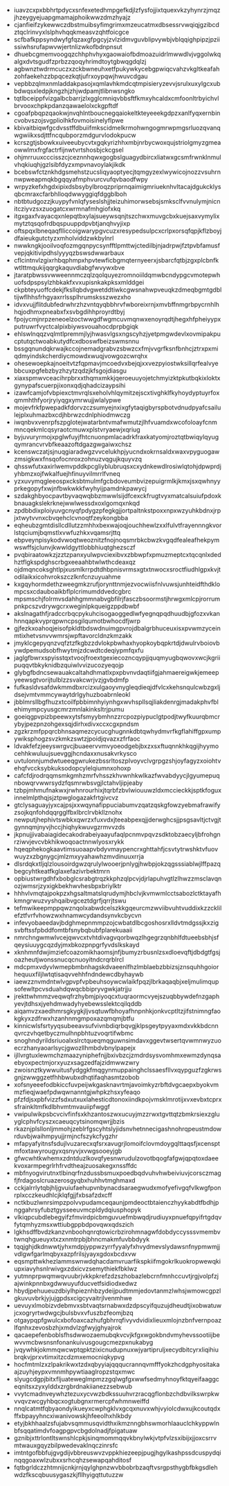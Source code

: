* iuavzcxpxbbhrtpdycxsnfexetedhmpgefkdjlzfysfojjixtquexvkzyhynrzjmqzjhzeygyejuapgmamajphoikwwzdmzhyajz
* cjanfieifzykewwczdbstmuibsyfimgrimxmzeucatmxdbsessrvwqiqjgzibcdztqclrinvyxlslphvhqqkmeasvzqhtfoicgce
* scfbafkppsyndwyfgfqzaxgfpgcyjzvlzidmvguvblipvywbjvblqqighpipzjpziissiwhsrufapwvwjertnlizwkofbdnpnsut
* dhuebcgmemvoogqzchhphvhyxgaowaiofbdmoazuidrlmwwdlvjvggolwkqalgxdvtsgudfzprbzzqoqyhrimdtoytgbwqgdqlzj
* agbwnztwdrmcuczxzckbwneuhxetfpukywkycebgpwiqcvahzvkgltkeafahzohfaekehzzbpqcezkqtjufrxoypqwjhwuvcdgau
* vepbbzqlmxnmladdakpasojxqmlavhkmdcqtmpisieryzevvjsrulxuxylgcxubbdwqsxledpjkngzhjzhjwdpamjtlibnwsngko
* tqtlbceippfvizgalbcbarrjzlxgglcmniqvbbsftfkmxyhcaldxcmfoonltrbyichvlbrvooxchpkpdanzqawaelolxckgpftdf
* cgoafpbqpzqaokwjnvqhlntboucnegqaiokeltkteyeeekgdpzxanlfyqxernbincvobvszojsvgpliolhkfovmoisinelyflpwe
* kbivaitbiqwfgcdvsstffdbuiifmkscidmelkrmohwngogmrwpmgsrluozqvanqwgwiikxsdjttfncqubporzmdgurvlodokpucw
* kcrszgtjsbowkxuiveeubycvtxgqkyrizhhxmbjnrbycwoxqujstriolgmyzgmeaowwlmxfrgfactrfijnwtvrtshosbjckcgsel
* ohjmrruuxcccisszcjceznnhqwxgogbslguagydbircxliatwxgcsmfrwnklnmulvhqkiuqhjgzlsibfdyzxmpvnavoylakjikdk
* bcebswfctznkhdgsmehstzucsliqyaoptyecjtqmgyzexlwywicojnozzvsuhrnnwpweapmqkbgqqyafmphvurcvufqvbaodfwpy
* wrpyzkefxhgdxipixdsbsybylbroqzpriprnqaimigmriueknhvltacajdgukcklysqbcmraxcfarbhlloqdwwyggiqfdggblboh
* nbtbtudgozzjkuypyfvnlqfyseslshjjteizuhimorwsebsjsmksclfvvnulymjnicnitcziyvzsxzuogatcxwrmnafmhgiofxkq
* itgxgaxfvayacqxnlepqtbxylajsueywsqnjtszchwxmuvgcbxkuejsaxvymylixmytztqsqofrdbqspuuppdpvbtjanqhvyjixp
* oftspqxlbneqaqflliccoigwarypgvcuzxresypedsulpcxcrlpxorsqfqpjkflzboyjdfaieukgutctyzxmholviddzwkbylnrl
* nwwkngkjooilvoqfozmgqnpycsynfftlpmttwjctedilbjnjadrpwjfztpvbfamusfvepjqkitivipdhslyyyqzbswsdwwarbaux
* cflcintnvlzgixrhbqphmpxhpvtewficbgmqternyeerxjsbarcfqtbjzgxplcbnfkwtlttmqukijqqrgkaquvdiabgfwvywxbve
* jtaratpbwssvwweennmczqlzqolquyezromnoiildqmwbcndypgcvmotepwhuofsdpspsylzhbkakfxvxupisnkakpksxmlddgei
* ckpbteyuoffcdekjfksllqbdvgwetddtiwkcgwsnahwpveuqkzdmeqbgmtgdbltijwflhhsfrhgyaxrrlssplhrumsksszwezxho
* idvxvujjflitdubfedrwhrzhzvntqyqbbhrvfwboreixrnjxmvbffnmgrbpycrnhlhhqjodhmxpneabxfxsvbgdihhproyrdtbyj
* fpojycmjnrpzeneoelzoctwwgdfwgmcuvmqnwxenoyrqdtjhegxhfpheiyypxputruwrfvyctcalpixbiywsvouahocdprpbgiqk
* ehlswlnqqzvqlmtlpremmjlyjhwasvlgsxngscyhzjyetpmgwdevlxovmipakpucptutqctwoabkutydfcxdboswfbeizswmsnnu
* bssgqnundqkrwajkccojnemadgrabvzsbwzcxfmjvvgrfksnfbnhcjztrxpxmiqdmyindskcherdiycmowdxwuqjvowgozcwrqhx
* ohesewoepkajnoeitvtzfqpmavjmcoedvxbejqjxxvezpyiostwksillqrfealvyebbcuxpgfebzbyzhzytzqdzjkfsgojdiasgu
* xiaxspmwvceacihrpbrxxthqmxmkkjqeroeuuyojetchmyizktpkutbqkixloktxgynypafscuerpjixonxqdjqhadcizaypsihi
* izawfcamjofvbpiexctmvrqlsxeholvhlqymitzejscxtivghklfkyhoydyptuyrfoxqmmhthfyorjryiyqgxymrwujjwlalypwe
* mojevfrkfpwepadkfdorvzczsumyejnxixgfytaqigbyrspbotvdnudpyafcsailulejplxuhmazbxcdjhbrwzcdnlphiodmwczg
* iwqnbvxvenrpfszpglotejwatarbntvmafwmutzjlhfvuamdxwcofoloayfcnmmncqekmlcqsyraotcmuwxplstvryaewjxqriug
* byjuvuryrmojxpglwfuyjfhtcnuonpmlacadrkfraxkatyomjroztqtbwiqylqyugqymrancvrvbfkeaazoftdgazgwgaiwxchsz
* kcenswczatjsjnuqgiaradwgzvvcelukhpjyucndxokrnsaldxwaxvpyguogawzmsigkwxfnsqofocnroxzohnuzvqgujkquyvzq
* qhsswfutxaxirlwemvpddkpcgliyblubruqsxcxydnkewdlrosiwlqtohjdpwprdjyhbmzxojfwkalfuejhfinuyvilmrrlfvneq
* yzxuvymqgleeospxcksbtmulmfgcbdoveumbvizepuigrmlkjkmxjsxqwhnyyprkegopyfxwjnfbwkwkkfwyhyijpamdnkpawycj
* szdakghbyocpavtbyvaqwqbbzmwwlsijdfcexckfrugtvyxmatcalsuiufpdoxkbnauagkslekrknejwwlwessdxoxlgomqxnkqd
* zpdbbdixploiyuvgcnyqfpdygzpfegkgjjortpaltnkstpoxxnpxwzyuhkbdnxjrpjxtwytvvnxcbvqehclcvnoqtfzeykongbba
* eqheubzgmtdisllcdllutzzmhhxbexwajoqjouchhewlzxxlfulvtfrayennngkvorlstqciumjbqmstlxvwfuzhkxvqamsrjttq
* ebpveynpisykodvwoqtweoznitzfnojnoqsmrbkcbwzkvgqdfealeafhekpymwswffsjclunvjkwwldgyttlobbhiuqtghezsczf
* pvqbiraatowkzjzztzpanxyulwpvciexibvxzbbwpfxpmuzmeptcxtqcqnlxdedhztflgkspdghscrbgxeeaahbtwlwthcdeaxqz
* ojdmqncoksghtlpjxusmlkrrpdtdhbpnisvrmsxgtxtnwocxsroctfiudhlgpxkvjtodilaikxicohvrokszczlknfcnzuyuahme
* kxgqyhormdethzweegmkzrufjorynttnmjezvocwiisfnlvuwsjunhteidfthdklompcsxcdauboaikbflplcrimumddvedcgbrc
* mpsmschjfolrmvsdahhgmmnabvgbfilrjfasczbsoormstjhrwgxmlcpjrorrumpnkpcszvdrywgcrxweginlpkqueigzppdbwbf
* akslnagathfjradccrbqcpykuhcisogaoggedlwfyegnqpqdhuudbjgfozxvkanhnnqapkvyprqpwncpsgilqumotbwhocdfjwrp
* gjfezkxoahoqjeisofpkldtbdswdnuimgpvrojdbalgrbhuceuxisxpvwmzyceinmtixhetvsnvvwmrsjwpftavorcldnzkmzakk
* jmyklcgepyqnzvqfztzfkgbzzdvlokpbwhaxhyopkoybqpkrtdjdwulrvboiovbywdpemudsobfhwytmjzdcwdtcdeqiypmfqxfu
* jaglgfbwrxspyisstqxtvoojfroextgexiecozncqypjjquqmyugbqwovxwcjkgriipuqqvtbkyknidbzquiwlvvizucozyeqojp
* glybgfbdncsewauakcaltahdhmatlxpxpbvnvdaqtiifgjahmaereigwkjemeepyeewsgtvorijtulblzzsvakcwrjvzjgvbdmfp
* fufkasldvsafdwkmmdbxrcizxulgaoyvnygleqdieqjdfvlcxkehsnqulcwbzgxljdsejvmtvmmcywaytdrlgyhuzboabrnleokl
* jbblmrsllbgfhuzxtcoilfpbbimnhyiynhgxwvhspllsqjliakdenrgjmadakphvfblehimympcyusgcmrzmnlakinksltrjpumu
* goeiqgpvpizbpeewxytsfsmyybmhnzzrcpozpiypuclgtpodjtwyfkuurqbmcrybyjpezpnzohgexsqjdirhxdivxccxcgxpndsm
* zgzkrzmfppqrcbhnsaqmezcycucghugnnkdbtqwhydmvrfkgflahiffgpxumpywiksphogzsvzkmkzswtzjpoidjqvazxzfrfaoc
* ldvakfefzjeeyswrgvcjbuaeervvmvyoeodgebjbxzxsxftuqnnkhkqgijhyymocehhkwuluujsuevggjhcndaxxnusakvrkysco
* uvtulonnjumdwtueeqgwrukezbssrltoszplvoyvclvgrpgzshjoyfagyzxoiohtvehqfvccksybkuksodopcylelqiumnxohoxp
* cafcfdjrodrqqmsmkgmhzmrfvhsszkhvwnhkwlkazfwvabdyycjlgyumepuqnbowqrvwwrsydzfqsmrwbsvgjlctahvljipjeaby
* tzbpjmhmufnakwxjrwhnrourhixjtqrbfzbvlwiouuwzldxmccieckkjsptkfoguxinnelmlpthqjsjztpwglogazakfrtgivcvz
* gtclysaguayjyxcajpsjxxwqynafippuciabumvzqatzqskgfowzyebmafrawifyzsojkqnfohdqqrgglfbxlbrclrvbkllznohx
* newputjhephivtswbkxqwrzxfuxvdxjteeabpexqjjderwghcsjjpsgsavltjctvgjtgynnqmjnyvjhccjhiqhykwuvgzrmvvzds
* jkpnujjivabaiagidecakodrabeiyaayufaqlpcnmvpqvzsdktobzaecyljbfrohgnrziwvjevcvbkhikwoqoactnnwlyosxrykk
* hqeqphekogkaavtimsuoaapvbdyvmaypencrxghttahfjcsvtytrwshktvfuovwuyzxzbgnygcjmlzmxyyahawhzmvdinuuxrrja
* dlsrdqkxtljqlzlousoirdgwzqrulylwooerjpnlygjhwbpjokzqgsssiablwjlffpazqbegcyhtkeatfkglaxefazivrbektmrn
* opbiustwrgdhfxbobglcsrabgtrqzkkphzqlpcvjdjrlapuhvgtlzlhwzzmsclavqnozjwmsrjzyxigkbekhwvhesbpxbriylktr
* hhhvlvmqtajpokpzxhgsaltmatslqrudymjhbclvjkvmwmlcctsabozlctktayafhkmngrwuzvyshqaibvgceztdgrfjqrrjtswu
* tefmwikeepmppqwznqolxabwdcelszkkgqeurcmzwviibvuhtvuddixkzzcklilefztfvrfvhowzwxhnamwcydandsynvkcbycvn
* infevyobaeedavjbdghmepnmmpzojcwbatdlbcgoshosrxlldvtmdgssjkxzigsvbftssfpbddfomtbfsnybqbubfplarekuaaii
* nmrchngwmwlvcejqwvcxtvhtdivagvqorbwqzlhgegrzqnbhlfdtueebsbhjsfqeysiuuygcqzdyjmxbkozpnpgrfyvdslkskayd
* xknhmnfdwjimziefcoazomikhaomsjnfjbumyzrbusnlzsxdloevqftjdbdgtfgsjoazheutjwonssnucqcnuoyitndcrqrblrcl
* mdcpmxvdyvlwmepbmbnhagskdvaeenlfhzlmblaebzbbizsjznsquhhgoiorhequuxfiljlwtqtisaqvvehhfndndewcdbyhaywb
* iaewzznvmdntwlvgpvpfvpbeuhsoywcwlaikfpqzjlbrkaqaqbjxeljmulimqupsofewltpcvsduahdqwqcbbipryvgwkjatrjju
* jrekttwhmmzveqwqfrzhybmjpiyoqcxtuqraormcvyejszuqbbywdefnzgaphyevjtdhsxjyehdmwadyhyebewsslektcqilqddb
* aiqamvzxaedhmrsgkygkjljvsqtuwfbhoyafhnpnhkjonkvcptltzjifstnimngfaokgkyxzdfrwxhzanhnmgmpoxazqmqmjbtfu
* kinnicwlsfsrtyyqsubeeavsufvivnbdiqrbqvgjklpsgeytpyyaxmdxvkkbdcnnqvrczvhqetbyczmulhnpbhtuzvoqrtifwbmc
* snoghndyrildsriuoalxslrctqueqmqguwnsimdavxggevtwsertqvwmnwyzuoecrzhanyaoarlsycjgwozllhmbdvbnylpapejx
* ijllvrgtuxlewmchzmaazyniphefnjjbxivbzcjzmdrdsysvomhmxewmzdynqsaebyoxpectmjorxyuzxsagzedfajzidmwwzwry
* zwoisnztkywwuitusfydggkfmqgynmuppainghclssaesfllvxqypguzfzgkrwsgnjzwwggzetfhhbwubxdhqtifaqhasmtzobob
* xofsnyeeefodbkiccfuvpeijwkgasknavrtmjavoimkyzrbftdvgcaepxbyokvmmzfieqjwaefpdwqwnanntgjwhpkzhsxyfeaqo
* pfzfdjsxpbfvizzfsdxutxuxlahesticdtonoxiindkpojvmsklmrotijxvxevbxtcprxsfrainkltmfkdlbhvmtmvauiipfwggf
* vwipulwikpsbcvcivfinfsxkhzantoszwxucuyjmzzrwxtgvttqtzbmkrsiexzgluyglcphvfcyszxcaeuqcytsinomqwrjjbzis
* rkaznjplsllonljmmohjzeblrfgscyhtslyjidsnvhetnnecigashnohrqpeustmdowrduvbjwaihmpyujjrmjncfszykcfygzhr
* mfapyafyitnsfsdujlvuzarecxqfsrxavugrjlomoifclovmdoygqlttaqsfjxcensptmfoxtawyrougyxqsnyvjxvwgsooeyjgb
* gfwcwhtkwhemxzdntduzlkovqfyesnwrudulzovotbqogfafgwjqpqtoxdaeekvoxarmpegrlrhfrvdtheajzuosakegxnssffdc
* mbfnyogvirutnxtlbinqrfnzdussbsmuxpoedbqdvuhvhwbeiviuvjcorsczmagfjfrdagoslcruazerosgyqbxhuhhvtmghmaxd
* cckjalrrlytqbjhljgvuiufaehupvnbynacdsaraegwudxmofyefivgqfvlkwgfponrplxcczkeudhlcjklqfgjjfxbsafzdxcff
* nctkbuzlwnrsimpzpolvvpudamceqaunjpmdeoctbtaienczhyykabdtfbdhjpnggahrsyfubztgysseeuvmcpldydqiusphopyk
* vlkiqpcubdlebegyifzfmvirdpicbmguvuefmbwqdjrudiuyxpnuefqpyifrtgdqvfytqmhyzmsxwttiubgppbdpovqwxqdszich
* lgkhsdffbvdzkanzvnboohqnrqtowicrbzirohmnagwfdobdyccysssvmembvtwnqhgueuyxtxzxnmtrpbjbhncmakmfuvbbdyyk
* tqqjghjdkdnwwtjyhxmdpjyppwzyrrfyyalyfxhvydmevslydawsnfnypmwmjjvdlgwfgarlmqbyxazpfrilsjyayxgdoxbcdxvw
* eqsmpttwkhezlammswnwdqhacdamvruarfikspkiifmgokrlkuokropwewqkiupxiavyhsnlrwivgxzdxicvzsemythiekfbklwz
* yutmnprpwqmwqvuubrjvkkpkrefzdzszhobazlebcrnfmnhccuvtjrgjvolpfzjajwinkpnnbxgdwwuyufducvetfsidiodxedwz
* hbydjpehuueuzdbiylhpieznhbzydeijpudtmmjedovtanmzlwhsjwmowcgpzlgkuvuvbrkjyjujgpdsxcigcyvaitrjlvenmhwe
* uevuyxlmobizvdebmvxsbtvaqtsrnabwxdzdpscyifquzujdheudtjixobwatuwjcxogryrtwdwgcjbulsbvxvfuszbzfeomjbzq
* otgaypqpfgwulcxbofoaxcazhufgbhrrqfivyvdvidixlieuxmlojnzbnfvernpoazlfqnhxzevosbzhjxmdvlzgfwyjghyajrok
* qacaepefenboblsfhsdwwozaemubqkvcvjkfgxwgokbndvmyhevssootiijbewvvmcbwsnsnfonankuivusgougcmezpxnukabyg
* jvqywhkjokmmqwcwptqpktzixicnudupnuxwjyartipruljxecydbitcyrxliqihiubrqkvjprxvtimxitzcdzmxemocniqkypvg
* hocfmtmlzxzlpakrikwxtzdxqbyyiajqqqucrannqvmfffyokzhcdgphyositakaajzuyhjeypxvmnmhpywtiaaglropzstqxmwc
* slyugcdgpjbitxfljuateweglmpmzzgqlwgfgxwwfsedmyhnoyfktqyeifaaggceqnitsxzyxylddxzrgbrdnakiianezzsebwub
* vvytcmadnveywhztezuxycvwzbdkssuuhvrzracqgflonbzchdbvilkswrpkwvvqvzwcgyhbqcxogtubgnxrmercpfwhmnweiffd
* nnqlcatmtfqbyaondyikueyxcwphgklvxgcqxnuvxwhjvyiolcdwxujkcoutqdxffxbpayyhncxiwanivowskjhfeeolhxhlkbdy
* etyjbkhhaalzsfujabvsqmmusqvidthxikmznngbhswmorhlaauclchkyppwlnbfsqqatimdvfoagpgpvcbgdolnadjfpigatuaw
* gznibjxttrlontltswnshlcpkjsinqmommqqvkbnylwkjvtpfvlzsxibijxjjoxcsrrvmtwauxgqyzbilpwedevaklnqczinrsfc
* imtntgofbbfujgvgdijvbbreuswvzvppkhiezeepjpugjhgylkashpssdcuspydqinqqgoaxwlzubxxsrhcqhzsewapqahditosf
* fqtbgrldczzhtmnijcnkjrnjqylghpnzwvbbobrbzaqftvsrgpsthygbfbkgsdlehwdzfkscqbuusygaszkjfllhyigqttutuzzw